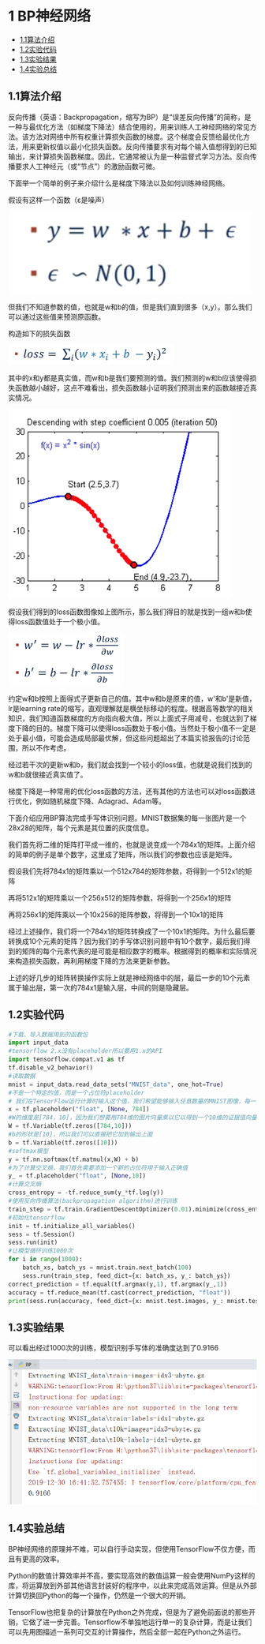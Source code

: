 # 1 BP神经网络
- [1.1算法介绍](#11算法介绍)
- [1.2实验代码](#12实验代码)
- [1.3实验结果](#13实验结果)
- [1.4实验总结](#14实验总结)
## 1.1算法介绍

反向传播（英语：Backpropagation，缩写为BP）是“误差反向传播”的简称，是一种与最优化方法（如梯度下降法）结合使用的，用来训练人工神经网络的常见方法。该方法对网络中所有权重计算损失函数的梯度。这个梯度会反馈给最优化方法，用来更新权值以最小化损失函数。反向传播要求有对每个输入值想得到的已知输出，来计算损失函数梯度。因此，它通常被认为是一种监督式学习方法。反向传播要求人工神经元（或“节点”）的激励函数可微。

下面举一个简单的例子来介绍什么是梯度下降法以及如何训练神经网络。

假设有这样一个函数（ε是噪声）

![BP-func](../../img/BP-func.png)

但我们不知道参数的值，也就是w和b的值，但是我们直到很多（x,y）。那么我们可以通过这些值来预测原函数。

构造如下的损失函数

![BP-lossfunc](../../img/BP-lossfunc.png)

其中的x和y都是真实值，而w和b是我们要预测的值。我们预测的w和b应该使得损失函数越小越好，这点不难看出，损失函数越小证明我们预测出来的函数越接近真实情况。

 ![BP-chart](../../img/BP-chart.png)

假设我们得到的loss函数图像如上图所示，那么我们得目的就是找到一组w和b使得loss函数值处于一个极小值。

![BP-dfunc](../../img/BP-dfunc.png)

约定w和b按照上面得式子更新自己的值。其中w和b是原来的值，w'和b'是新值，lr是learning rate的缩写，直观理解就是横坐标移动的程度。根据高等数学的相关知识，我们知道函数梯度的方向指向极大值，所以上面式子用减号，也就达到了梯度下降的目的。梯度下降可以使得loss函数处于极小值。当然处于极小值不一定是处于最小值，可能会造成局部最优解，但这些问题超出了本篇实验报告的讨论范围，所以不作考虑。

经过若干次的更新w和b，我们就会找到一个较小的loss值，也就是说我们找到的w和b就很接近真实值了。

梯度下降是一种常用的优化loss函数的方法，还有其他的方法也可以对loss函数进行优化，例如随机梯度下降、Adagrad、Adam等。

下面介绍应用BP算法完成手写体识别问题。MNIST数据集的每一张图片是一个28x28的矩阵，每个元素是其位置的灰度信息。

我们首先将二维的矩阵打平成一维的，也就是说变成一个784x1的矩阵。上面介绍的简单的例子是单个数字，这里成了矩阵，所以我们的参数也应该是矩阵。

假设我们先将784x1的矩阵乘以一个512x784的矩阵参数，将得到一个512x1的矩阵

再将512x1的矩阵乘以一个256x512的矩阵参数，将得到一个256x1的矩阵

再将256x1的矩阵乘以一个10x256的矩阵参数，将得到一个10x1的矩阵

经过上述操作，我们将一个784x1的矩阵转换成了一个10x1的矩阵。为什么最后要转换成10个元素的矩阵？因为我们的手写体识别问题中有10个数字，最后我们得到的矩阵的每个元素代表的是可能是相应数字的概率。根据得到的概率和实际情况来构造损失函数，再利用梯度下降的方法来更新参数。

上述的好几步的矩阵转换操作实际上就是神经网络中的层，最后一步的10个元素属于输出层，第一次的784x1是输入层，中间的则是隐藏层。

## 1.2实验代码

```python
#下载、导入数据用到的函数包
import input_data
#tensorflow 2.x没有placeholder所以要用1.x的API
import tensorflow.compat.v1 as tf
tf.disable_v2_behavior()
#读取数据
mnist = input_data.read_data_sets("MNIST_data", one_hot=True)
#不是一个特定的值，而是一个占位符placeholder
# 我们在TensorFlow运行计算时输入这个值。我们希望能够输入任意数量的MNIST图像，每一张图展平成784维的向量。
x = tf.placeholder("float", [None, 784])
#W的维度是[784，10]，因为我们想要用784维的图片向量乘以它以得到一个10维的证据值向量
W = tf.Variable(tf.zeros([784,10]))
#b的形状是[10]，所以我们可以直接把它加到输出上面
b = tf.Variable(tf.zeros([10]))
#softmax模型
y = tf.nn.softmax(tf.matmul(x,W) + b)
#为了计算交叉熵，我们首先需要添加一个新的占位符用于输入正确值
y_ = tf.placeholder("float", [None,10])
#计算交叉熵
cross_entropy = -tf.reduce_sum(y_*tf.log(y))
#使用反向传播算法(backpropagation algorithm)进行训练
train_step = tf.train.GradientDescentOptimizer(0.01).minimize(cross_entropy)
#初始化tensorflow
init = tf.initialize_all_variables()
sess = tf.Session()
sess.run(init)
#让模型循环训练1000次
for i in range(1000):
    batch_xs, batch_ys = mnist.train.next_batch(100)
    sess.run(train_step, feed_dict={x: batch_xs, y_: batch_ys})
correct_prediction = tf.equal(tf.argmax(y,1), tf.argmax(y_,1))
accuracy = tf.reduce_mean(tf.cast(correct_prediction, "float"))
print(sess.run(accuracy, feed_dict={x: mnist.test.images, y_: mnist.test.labels}))
```

## 1.3实验结果

可以看出经过1000次的训练，模型识别手写体的准确度达到了0.9166

![BP-result](../../img/BP-result.png)

## 1.4实验总结

BP神经网络的原理并不难，可以自行手动实现，但使用TensorFlow不仅方便，而且有更高的效率。

Python的数值计算效率并不高，要实现高效的数值运算一般会使用NumPy这样的库，将运算放到外部其他语言封装好的程序中，以此来完成高效运算。但是从外部计算切换回Python的每一个操作，仍然是一个很大的开销。

TensorFlow也把复杂的计算放在Python之外完成，但是为了避免前面说的那些开销，它做了进一步完善。Tensorflow不单独地运行单一的复杂计算，而是让我们可以先用图描述一系列可交互的计算操作，然后全部一起在Python之外运行。